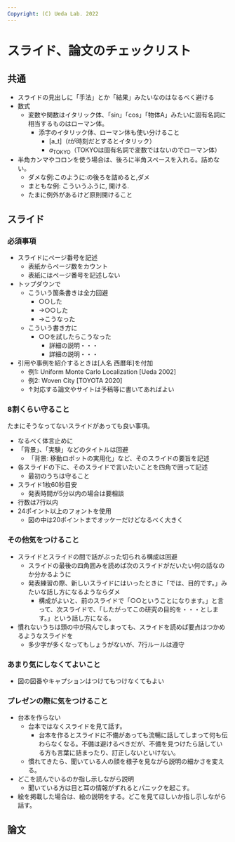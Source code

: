 ```yaml
---
Copyright: (C) Ueda Lab. 2022
---
```


# スライド、論文のチェックリスト

## 共通

* スライドの見出しに「手法」とか「結果」みたいなのはなるべく避ける
* 数式
    * 変数や関数はイタリック体、「sin」「cos」「物体A」みたいに固有名詞に相当するものはローマン体。
         * 添字のイタリック体、ローマン体も使い分けること
            * \[a_t\]（$t$が時刻だとするとイタリック）
            * $a_\text{TOKYO}$（TOKYOは固有名詞で変数ではないのでローマン体）
* 半角カンマやコロンを使う場合は、後ろに半角スペースを入れる。詰めない。
    * ダメな例:このように:の後ろを詰めると,ダメ
    * まともな例: こういうふうに, 開ける. 
    * たまに例外があるけど原則開けること


## スライド

### 必須事項

* スライドにページ番号を記述
    * 表紙からページ数をカウント
    * 表紙にはページ番号を記述しない
* トップダウンで
    * こういう箇条書きは全力回避
        * ○○した
        * →○○した
        * →こうなった
    * こういう書き方に
        * ○○を試したらこうなった
            * 詳細の説明・・・
            * 詳細の説明・・・
* 引用や事例を紹介するときは[人名 西暦年]を付加
    * 例1: Uniform Monte Carlo Localization [Ueda 2002]
    * 例2: Woven City [TOYOTA 2020]
    * ↑対応する論文やサイトは予稿等に書いてあればよい

### 8割くらい守ること

たまにそうなってないスライドがあっても良い事項。

* なるべく体言止めに
* 「背景」、「実験」などのタイトルは回避
    * 「背景: 移動ロボットの実用化」など、そのスライドの要旨を記述
* 各スライドの下に、そのスライドで言いたいことを四角で囲って記述
    * 最初のうちは守ること
* スライド1枚60秒目安
    * 発表時間が5分以内の場合は要相談
* 行数は7行以内
* 24ポイント以上のフォントを使用
    * 図の中は20ポイントまでオッケーだけどなるべく大きく

### その他気をつけること

* スライドとスライドの間で話がぶった切られる構成は回避
    * スライドの最後の四角囲みを読めば次のスライドがだいたい何の話なのか分かるように
    * 発表練習の際、新しいスライドにはいったときに「では、目的です。」みたいな話し方になるようならダメ
        * 構成がよいと、前のスライドで「○○ということになります。」と言って、次スライドで、「したがってこの研究の目的を・・・とします。」という話し方になる。
* 慣れないうちは頭の中が飛んでしまっても、スライドを読めば要点はつかめるようなスライドを
    * 多少字が多くなってもしょうがないが、7行ルールは遵守

### あまり気にしなくてよいこと

* 図の図番やキャプションはつけてもつけなくてもよい

### プレゼンの際に気をつけること

* 台本を作らない
    * 台本ではなくスライドを見て話す。
        * 台本を作るとスライドに不備があっても流暢に話してしまって何も伝わらなくなる。不備は避けるべきだが、不備を見つけたら話している方も言葉に詰まったり、訂正しないといけない。
    * 慣れてきたら、聞いている人の顔を様子を見ながら説明の細かさを変える。
* どこを読んでいるのか指し示しながら説明
    * 聞いている方は目と耳の情報がずれるとパニックを起こす。
* 絵を掲載した場合は、絵の説明をする。どこを見てほしいか指し示しながら話す。

## 論文

